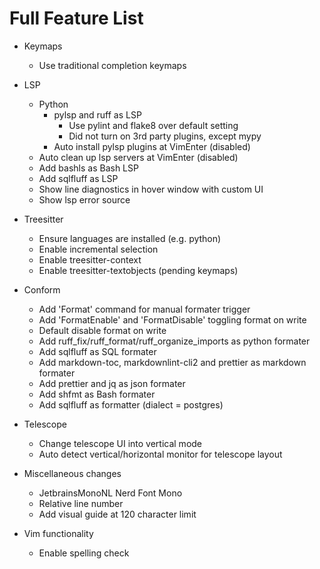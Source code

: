 # Full Feature List

- Keymaps

  - Use traditional completion keymaps

- LSP

  - Python
    - pylsp and ruff as LSP
      - Use pylint and flake8 over default setting
      - Did not turn on 3rd party plugins, except mypy
    - Auto install pylsp plugins at VimEnter (disabled)
  - Auto clean up lsp servers at VimEnter (disabled)
  - Add bashls as Bash LSP
  - Add sqlfluff as LSP
  - Show line diagnostics in hover window with custom UI
  - Show lsp error source

- Treesitter

  - Ensure languages are installed (e.g. python)
  - Enable incremental selection
  - Enable treesitter-context
  - Enable treesitter-textobjects (pending keymaps)

- Conform

  - Add 'Format' command for manual formater trigger
  - Add 'FormatEnable' and 'FormatDisable' toggling format on write
  - Default disable format on write
  - Add ruff_fix/ruff_format/ruff_organize_imports as python formater
  - Add sqlfluff as SQL formater
  - Add markdown-toc, markdownlint-cli2 and prettier as markdown formater
  - Add prettier and jq as json formater
  - Add shfmt as Bash formater
  - Add sqlfluff as formatter (dialect = postgres)

- Telescope

  - Change telescope UI into vertical mode
  - Auto detect vertical/horizontal monitor for telescope layout

- Miscellaneous changes

  - JetbrainsMonoNL Nerd Font Mono
  - Relative line number
  - Add visual guide at 120 character limit

- Vim functionality
  - Enable spelling check
